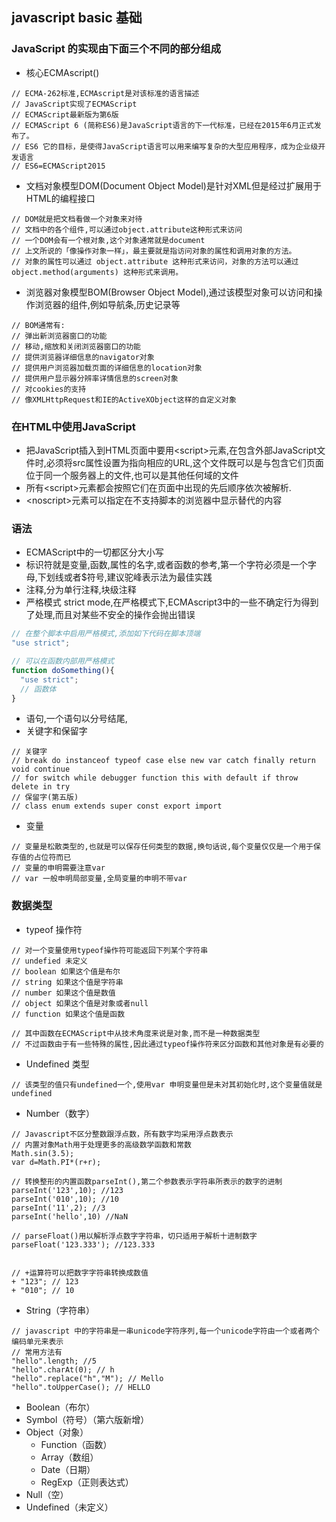 ## javascript basic 基础

### JavaScript 的实现由下面三个不同的部分组成
- 核心ECMAscript()
```
// ECMA-262标准,ECMAscript是对该标准的语言描述
// JavaScript实现了ECMAScript
// ECMAScript最新版为第6版
// ECMAScript 6 (简称ES6)是JavaScript语言的下一代标准，已经在2015年6月正式发布了。
// ES6 它的目标，是使得JavaScript语言可以用来编写复杂的大型应用程序，成为企业级开发语言
// ES6=ECMAScript2015
```
- 文档对象模型DOM(Document Object Model)是针对XML但是经过扩展用于HTML的编程接口
```
// DOM就是把文档看做一个对象来对待
// 文档中的各个组件,可以通过object.attribute这种形式来访问
// 一个DOM会有一个根对象,这个对象通常就是document
// 上文所说的「像操作对象一样」，最主要就是指访问对象的属性和调用对象的方法。
// 对象的属性可以通过 object.attribute 这种形式来访问，对象的方法可以通过 object.method(arguments) 这种形式来调用。
```
- 浏览器对象模型BOM(Browser Object Model),通过该模型对象可以访问和操作浏览器的组件,例如导航条,历史记录等
```
// BOM通常有:
// 弹出新浏览器窗口的功能
// 移动,缩放和关闭浏览器窗口的功能
// 提供浏览器详细信息的navigator对象
// 提供用户浏览器加载页面的详细信息的location对象
// 提供用户显示器分辨率详情信息的screen对象
// 对cookies的支持
// 像XMLHttpRequest和IE的ActiveXObject这样的自定义对象
```

### 在HTML中使用JavaScript
- 把JavaScript插入到HTML页面中要用\<script\>元素,在包含外部JavaScript文件时,必须将src属性设置为指向相应的URL,这个文件既可以是与包含它们页面位于同一个服务器上的文件,也可以是其他任何域的文件
- 所有\<script\>元素都会按照它们在页面中出现的先后顺序依次被解析.
- \<noscript\>元素可以指定在不支持脚本的浏览器中显示替代的内容

### 语法
- ECMAScript中的一切都区分大小写
- 标识符就是变量,函数,属性的名字,或者函数的参考,第一个字符必须是一个字母,下划线或者$符号,建议驼峰表示法为最佳实践
- 注释,分为单行注释,块级注释
- 严格模式 strict mode,在严格模式下,ECMAscript3中的一些不确定行为得到了处理,而且对某些不安全的操作会抛出错误
```javascript
// 在整个脚本中启用严格模式,添加如下代码在脚本顶端
"use strict";

// 可以在函数内部用严格模式
function doSomething(){
  "use strict";
  // 函数体
}
```
- 语句,一个语句以分号结尾,
- 关键字和保留字
```
// 关键字
// break do instanceof typeof case else new var catch finally return void continue 
// for switch while debugger function this with default if throw delete in try
// 保留字(第五版)
// class enum extends super const export import 
```
- 变量
```
// 变量是松散类型的,也就是可以保存任何类型的数据,换句话说,每个变量仅仅是一个用于保存值的占位符而已
// 变量的申明需要注意var
// var 一般申明局部变量,全局变量的申明不带var
```

### 数据类型
- typeof 操作符
```
// 对一个变量使用typeof操作符可能返回下列某个字符串
// undefied 未定义
// boolean 如果这个值是布尔
// string 如果这个值是字符串
// number 如果这个值是数值
// object 如果这个值是对象或者null
// function 如果这个值是函数

// 其中函数在ECMAScript中从技术角度来说是对象,而不是一种数据类型
// 不过函数由于有一些特殊的属性,因此通过typeof操作符来区分函数和其他对象是有必要的
```

- Undefined 类型
```
// 该类型的值只有undefined一个,使用var 申明变量但是未对其初始化时,这个变量值就是undefined

```

- Number（数字）
```
// Javascript不区分整数跟浮点数，所有数字均采用浮点数表示
// 内置对象Math用于处理更多的高级数学函数和常数
Math.sin(3.5);
var d=Math.PI*(r+r);

// 转换整形的内置函数parseInt(),第二个参数表示字符串所表示的数字的进制
parseInt('123',10); //123
parseInt('010',10); //10
parseInt('11',2); //3
parseInt('hello',10) //NaN

// parseFloat()用以解析浮点数字字符串，切只适用于解析十进制数字
parseFloat('123.333'); //123.333


// +运算符可以把数字字符串转换成数值
+ "123"; // 123
+ "010"; // 10

```
- String（字符串）
```
// javascript 中的字符串是一串unicode字符序列,每一个unicode字符由一个或者两个编码单元来表示
// 常用方法有
"hello".length; //5
"hello".charAt(0); // h
"hello".replace("h","M"); // Mello
"hello".toUpperCase(); // HELLO

```
- Boolean（布尔）
- Symbol（符号）（第六版新增）
- Object（对象）
  - Function（函数）
  - Array（数组）
  - Date（日期）
  - RegExp（正则表达式）
- Null（空）
- Undefined（未定义）
